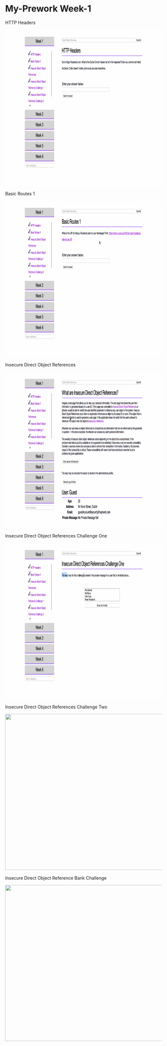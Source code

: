 # My-Prework Week-1

HTTP Headers

 <img src='https://github.com/Anurag-Swarnim-Yadav/My-Prework-Week-1/blob/master/HTTP%20Headers.gif' width='900' height='500' alt='' />
 
 Basic Routes 1
 
  <img src='https://github.com/Anurag-Swarnim-Yadav/My-Prework-Week-1/blob/master/Basic%20Routes%201.gif' width='900' height='500' alt='' />
  
  Insecure Direct Object References
  
   <img src='https://github.com/Anurag-Swarnim-Yadav/My-Prework-Week-1/blob/master/Insecure%20direct%20Object%20reference%20Challenge%20.gif' width='900' height='500' alt='' />
   
   Insecure Direct Object References Challenge One
   
   <img src='https://github.com/Anurag-Swarnim-Yadav/My-Prework-Week-1/blob/master/Insecure%20direct%20Object%20reference%20Challenge%201.gif' width='900' height='500' alt='' />
    
   Insecure Direct Object References Challenge Two
    
   <img src='https://github.com/Anurag-Swarnim-Yadav/My-Prework-Week-1/blob/master/Insecure%20direct%20Object%20reference%20Challenge%202.gif' width='900' height='500' alt='' />
     
   Insecure Direct Object Reference Bank Challenge
     
   <img src='https://github.com/Anurag-Swarnim-Yadav/My-Prework-Week-1/blob/master/Insecure%20direct%20Object%20reference%20Bank%20Challenge.gif' width='900' height='500' alt='' />
